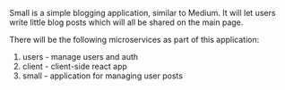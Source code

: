 Small is a simple blogging application, similar to Medium. It will let users write little blog posts which will all be shared on the main page.

There will be the following microservices as part of this application:


1. users - manage users and auth
2. client - client-side react app
3. small - application for managing user posts
